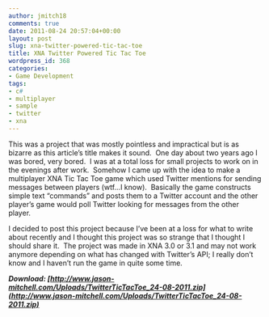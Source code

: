 ```yaml
---
author: jmitch18
comments: true
date: 2011-08-24 20:57:04+00:00
layout: post
slug: xna-twitter-powered-tic-tac-toe
title: XNA Twitter Powered Tic Tac Toe
wordpress_id: 368
categories:
- Game Development
tags:
- c#
- multiplayer
- sample
- twitter
- xna
---
```


This was a project that was mostly pointless and impractical but is as bizarre as this article’s title makes it sound.  One day about two years ago I was bored, very bored.  I was at a total loss for small projects to work on in the evenings after work.  Somehow I came up with the idea to make a multiplayer XNA Tic Tac Toe game which used Twitter mentions for sending messages between players (wtf…I know).  Basically the game constructs simple text “commands” and posts them to a Twitter account and the other player’s game would poll Twitter looking for messages from the other player.

I decided to post this project because I’ve been at a loss for what to write about recently and I thought this project was so strange that I thought I should share it.  The project was made in XNA 3.0 or 3.1 and may not work anymore depending on what has changed with Twitter’s API; I really don’t know and I haven’t run the game in quite some time.

**_Download: [http://www.jason-mitchell.com/Uploads/TwitterTicTacToe_24-08-2011.zip](http://www.jason-mitchell.com/Uploads/TwitterTicTacToe_24-08-2011.zip)_**
